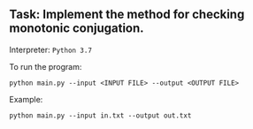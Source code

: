 ## Task: Implement the method for checking monotonic conjugation.
Interpreter: `Python 3.7`

To run the program: 
```shell
python main.py --input <INPUT FILE> --output <OUTPUT FILE>
```

Example:
```shell
python main.py --input in.txt --output out.txt
```